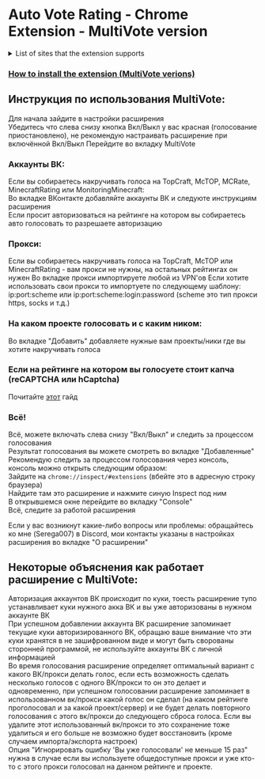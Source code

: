 # Auto Vote Rating - Chrome Extension - MultiVote version
<details>
<summary>List of sites that the extension supports</summary>
<a href="http://topcraft.ru/">TopCraft.ru</a> 
<a href="https://mctop.su/">McTOP.su</a> 
<a href="http://mcrate.su/">MCRate.su</a> 
<a href="http://minecraftrating.ru/">MinecraftRating.ru</a> 
<a href="http://monitoringminecraft.ru/">MonitoringMinecraft.ru</a> 
<a href="https://ionmc.top/">IonMc.top</a> 
<a href="https://minecraftservers.org/">MinecraftServers.org</a> 
<a href="https://serveur-prive.net/minecraft">Serveur-Prive.net</a> 
<a href="https://www.planetminecraft.com/">PlanetMinecraft.com</a> 
<a href="https://topg.org/Minecraft">TopG.org</a> 
<a href="https://minecraft-mp.com/">Minecraft-Mp.com</a> 
<a href="http://minecraft-server-list.com/">Minecraft-Server-List.com</a> 
<a href="https://www.serverpact.com/">ServerPact.com</a> 
<a href="https://www.minecraftiplist.com/">MinecraftIpList.com</a> 
<a href="https://topminecraftservers.org/">TopMinecraftServers.org</a> 
<a href="http://minecraftservers.biz/">MinecraftServers.biz</a> 
<a href="https://hotmc.ru/">HotMC.ru</a> 
<a href="https://minecraft-server.net/">Minecraft-Server.net</a> 
<a href="https://top-games.net/">Top-Games.net или Top-Serveurs.net</a> 
<a href="https://tmonitoring.com/">TMonitoring.com</a> 
<a href="https://top.gg/">Top.GG</a> 
<a href="https://discordbotlist.com/">DiscordBotList.com</a> 
<a href="https://discords.com/">Discords.com</a> 
<a href="https://mmotop.ru/">MMoTop.RU</a> 
<a href="https://mc-servers.com/">MC-Servers.com</a> 
<a href="https://minecraftlist.org/">MinecraftList.org</a> 
<a href="https://www.minecraft-index.com/">Minecraft-Index.com</a> 
<a href="https://serverlist101.com/">ServerList101.com</a> 
<a href="https://mcserver-list.eu/">MCServer-List.eu</a> 
<a href="https://craftlist.org/">CraftList.org</a> 
<a href="https://czech-craft.eu/">Czech-Craft.eu</a> 
<a href="https://minecraft.buzz/">Minecraft.buzz</a> 
<a href="https://minecraftservery.eu/">MinecraftServery.eu</a> 
<a href="https://www.rpg-paradize.com/">RPG-Paradize.com</a> 
<a href="https://www.minecraft-serverlist.net/">Minecraft-ServerList.net</a> 
<a href="https://minecraft-server.eu/">Minecraft-Server.eu</a> 
<a href="https://www.minecraftkrant.nl/">MinecraftKrant.nl</a> 
<a href="https://www.trackyserver.com/">TrackyServer.com</a> 
<a href="https://mc-lists.org/">MC-Lists.org</a> 
<a href="https://topmcservers.com/">TopMCServers.com</a> 
<a href="https://bestservers.com/">BestServers.com</a> 
<a href="https://craft-list.net/">Craft-List.net</a> 
<a href="https://www.minecraft-servers-list.org/">Minecraft-Servers-List.org</a> 
<a href="https://www.serverliste.net/">ServerListe.net</a> 
<a href="https://gtop100.com/">GTop100.com</a> 
<a href="https://wargm.ru/s">WARGM.ru</a> 
<a href="https://minestatus.net/">MineStatus.net</a> 
<a href="https://misterlauncher.org/">MisterLauncher.org</a> 
<a href="https://minecraft-servers.de/">Minecraft-Servers.de</a> 
<a href="https://discord.boats/">Discord.Boats</a> 
<a href="https://serverlist.games/">ServerList.Games</a> 
<a href="https://best-minecraft-servers.co/">Best-Minecraft-Servers.co</a> 
<a href="https://minecraftservers100.com/">MinecraftServers100.com</a> 
<a href="https://mc-serverlist.cz/">MC-ServerList.cz</a> 
<a href="https://mineservers.com/">MineServers.com</a> 
<a href="https://atlauncher.com/">ATLauncher.com</a>
</details>

### [How to install the extension (MultiVote verions)](https://gitlab.com/Serega007/auto-vote-rating/-/wikis/How-to-install-the-extension-(MultiVote-version))
  
## Инструкция по использования MultiVote:
Для начала зайдите в настройки расширения   
Убедитесь что слева снизу кнопка Вкл/Выкл у вас красная (голосование приостановлено), не рекомендую настраивать расширение при включённой Вкл/Выкл
Перейдите во вкладку MultiVote

### Аккаунты ВК:
Если вы собираетесь накручивать голоса на TopCraft, McTOP, MCRate, MinecraftRating или MonitoringMinecraft:   
Во вкладке ВКонтакте добавляйте аккаунты ВК и следуюте инструкциям расширения   
Если просит авторизоваться на рейтинге на котором вы собираетесь авто голосовать то разрешаете авторизацию   

### Прокси:
Если вы собираетесь накручивать голоса на TopCraft, McTOP или MinecraftRating - вам прокси не нужны, на остальных рейтингах он нужен
Во вкладке прокси импортируете любой из VPN'ов
Если хотите использовать свои прокси то импортуете по следующему шаблону: ip:port:scheme или ip:port:scheme:login:password (scheme это тип прокси https, socks и т.д.)

### На каком проекте голосовать и с каким ником:
Во вкладке "Добавить" добавляете нужные вам проекты/ники где вы хотите накручивать голоса

### Если на рейтинге на котором вы голосуете стоит капча (reCAPTCHA или hCaptcha)
Почитайте [этот](https://gitlab.com/Serega007/auto-vote-rating/-/wikis/Guide-how-to-automate-the-passage-of-captcha-(reCAPTCHA-and-hCaptcha)) гайд

### Всё!
Всё, можете включать слева снизу "Вкл/Выкл" и следить за процессом голосования   
Результат голосования вы можете смотреть во вкладке "Добавленные"   
Рекомендую следить за процессом голосования через консоль, консоль можно открыть следующим образом:   
Зайдите на `chrome://inspect/#extensions` (вбейте это в адресную строку браузера)   
Найдите там это расширение и нажмите синую Inspect под ним   
В открывшемся окне перейдите во вкладку "Console"   
Всё, следите за работой расширения

Если у вас возникнут какие-либо вопросы или проблемы: обращайтесь ко мне (Serega007) в Discord, мои контакты указаны в настройках расширения во вкладке "О расширении"

## Некоторые объяснения как работает расширение с MultiVote:   
Авторизация аккаунтов ВК происходит по куки, тоесть расширение тупо устанавливает куки нужного акка ВК и вы уже авторизованы в нужном аккаунте ВК   
При успешном добавлении аккаунта ВК расширение запоминает текущие куки авторизированного ВК, обращаю ваше внимание что эти куки хранятся в не зашифрованном виде и могут быть сворованы сторонней программой, не используйте аккаунты ВК с личной информацией   
Во время голосования расширение определяет оптимальный вариант с какого ВК/прокси делать голос, если есть возможность сделать несколько голосов с одного ВК/прокси то он это делает и одновременно, при успешном голосовании расширение запоминает в использованном вк/прокси какой голос он сделал (на каком рейтинге проголосовал и за какой проект/сервер) и не будет делать повторного голосования с этого вк/прокси до следующего сброса голоса. Если вы удалите этот использованный вк/прокси то это сохранение тоже удалиться и его больше не возможно будет восстановить (кроме случаем импорта/экспорта настроек)   
Опция "Игнорировать ошибку 'Вы уже голосовали' не меньше 15 раз" нужна в случае если вы используете общедоступные прокси и уже кто-то с этого прокси голосовал на данном рейтинге и проекте.   
